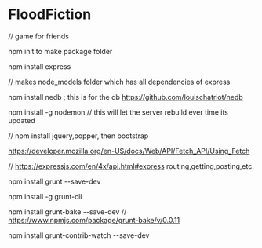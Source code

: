 # FloodFiction
//  game for friends


npm init to make package folder

npm install express 

//  makes node_models folder which has all dependencies of express

npm install nedb ; this is for the db https://github.com/louischatriot/nedb

npm install -g nodemon // this will let the server rebuild ever time its updated

//  npm install jquery,popper, then bootstrap

https://developer.mozilla.org/en-US/docs/Web/API/Fetch_API/Using_Fetch 

//  https://expressjs.com/en/4x/api.html#express routing,getting,posting,etc.


npm install grunt --save-dev

npm install -g grunt-cli 

npm install grunt-bake --save-dev   // https://www.npmjs.com/package/grunt-bake/v/0.0.11

npm install grunt-contrib-watch --save-dev

